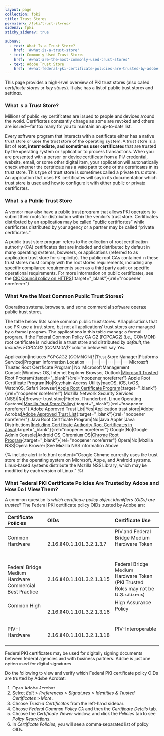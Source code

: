 ```yaml
---
layout: page
collection: fpki
title: Trust Stores
permalink: /fpki/trust-stores/
sidenav: fpki
sticky_sidenav: true

subnav:
  - text: What Is a Trust Store?
    href: '#what-is-a-trust-store'
  - text: Commonly Used Trust Stores
    href: '#what-are-the-most-commonly-used-trust-stores'
  - text: Adobe Trust Store
    href: '#what-federal-pki-certificate-policies-are-trusted-by-adobe-and-how-do-i-view-them'
---
```


This page provides a high-level overview of PKI trust stores (also called *certificate stores* or *key stores*). It also has a list of public trust stores and settings. 

### What Is a Trust Store?
Millions of public key certificates are issued to people and devices around the world. Certificates constantly change as some are revoked and others are issued&mdash;far too many for you to maintain an up-to-date list.  

Every software program that interacts with a certificate either has a native trust store or uses the trust store of the operating system. A trust store is a list of **root, intermediate, and sometimes user certificates** that are trusted by the operating system or application to process transactions. When you are presented with a person or device certificate from a PIV credential, website, email, or some other digital item, your application will automatically check whether the certificate has a valid path to one of the certificates in its trust store. This type of trust store is sometimes called a private trust store. An application that uses PKI certificates will say in its documentation which trust store is used and how to configure it with either public or private certificates.

### What is a Public Trust Store
A vendor may also have a public trust program that allows PKI operators to submit their roots for distribution within the vendor’s trust store. Certificates distributed by an application may be called “public certificates” while certificates distributed by your agency or a partner may be called “private certificates.” 

A public trust store program refers to the collection of root certification authority (CA) certificates that are included and distributed by default in many operating systems, browsers, or applications (referred to as application trust store for simplicity). The public root CAs contained in these trust stores must comply with the root stores requirements, including any specific compliance requirements such as a third party audit or specific operational requirements. For more information on public certificates, see the [CIO Council policy on HTTPS](https://https.cio.gov/certificates/){:target="_blank"}{:rel="noopener noreferrer"}.

### What Are the Most Common Public Trust Stores?
Operating systems, browsers, and some commercial software operate public trust stores. 

The table below lists some common public trust stores. All applications that use PKI use a trust store, but not all applications’ trust stores are managed by a formal program. The applications in this table manage a formal program. If the Federal Common Policy CA G2 (FCPCAG2) (i.e., COMMON) root certificate is included in a trust store and distributed by _default_, the _Includes FCPCAG2 (COMMON)?_ column below will say _Yes_.  

Application|Includes FCPCAG2 (COMMON)?|Trust Store Manager|Platforms Serviced|Program Information Location
---|---|---|---|---|---
Microsoft Trusted Root Certificate Program| No |Microsoft Management Console|Windows OS, Internet Explorer Browser, Outlook|[Microsoft Trusted Root Program](http://aka.ms/RootCert){:target="_blank"}{:rel="noopener noreferrer"} 
Apple Root Certificate Program|No|Keychain Access Utility|macOS, iOS, tvOS, WatchOS, Safari Browser|[Apple Root Certificate Program](https://www.apple.com/certificateauthority/ca_program.html){:target="_blank"}{:rel="noopener noreferrer"} 
Mozilla Network Security Services (NSS)|No|Browser trust store|Firefox, Thunderbird, Linux Operating Systems|[Mozilla Root Store Policy](https://www.mozilla.org/en-US/about/governance/policies/security-group/certs/policy/){:target="_blank"}{:rel="noopener noreferrer"} 
Adobe Approved Trust List|Yes|Application trust store|Adobe Acrobat|[Adobe Approved Trust List](https://helpx.adobe.com/acrobat/kb/approved-trust-list2.html){:target="_blank"}{:rel="noopener noreferrer"} 
Java Root Certificate Program|No|Java Applet|Java Distributions|[Including Certificate Authority Root Certificates in Java](http://www.oracle.com/technetwork/java/javase/javasecarootcertsprogram-1876540.html){:target="_blank"}{:rel="noopener noreferrer"} 
Google|No|Google Admin Console|Android OS, Chromium OS|[Chrome Root Program](https://www.chromium.org/Home/chromium-security/root-ca-policy){:target="_blank"}{:rel="noopener noreferrer"} 
Opera|No|Mozilla NSS|Opera Browser|See Mozilla NSS Information Above

{% include alert-info.html content="Google Chrome currently uses the trust store of the operating system on Microsoft, Apple, and Android systems. Linux-based systems distribute the Mozilla NSS Library, which may be modified by each version of Linux." %}

### What Federal PKI Certificate Policies Are Trusted by Adobe and How Do I View Them?

A common question is *which certificate policy object identifiers (OIDs) are trusted?* The Federal PKI certificate policy OIDs trusted by Adobe are:

| Certificate Policies | OIDs | Certificate Use |
|:---------------------|:-----|:----------------|
| Common Hardware                               | 2.16.840.1.101.3.2.1.3.7  | PIV and Federal Bridge Medium Hardware Token                                      |
| Federal Bridge Medium Hardware Commercial Best Practice | 2.16.840.1.101.3.2.1.3.15 | Federal Bridge Medium Hardware Token (PKI Trusted Roles may not be U.S. citizens) |
| Common High                                   | 2.16.840.1.101.3.2.1.3.16 | High Assurance Policy                                                             |
| PIV-I Hardware                                | 2.16.840.1.101.3.2.1.3.18 | PIV-Interoperable                                                                 |

Federal PKI certificates may be used for digitally signing documents between federal agencies and with business partners. Adobe is just one option used for digital signatures.

Do the following to view and verify which Federal PKI certificate policy OIDs are trusted by Adobe Acrobat:

  1. Open Adobe Acrobat.  
  1. Select _Edit_ > _Preferences_ > _Signatures_ > _Identities & Trusted Certificates_ > _More_.
  2. Choose _Trusted Certificates_ from the left-hand sidebar.  
  3. Choose _Federal Common Policy CA_ and then the _Certificate Details_ tab.
  3. Choose the _Certificate Viewer_ window, and click the _Policies_ tab to see _Policy Restrictions_. 
  4. In _Certificate Policies_, you will see a comma-separated list of policy OIDs.
